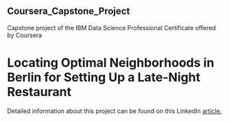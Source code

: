 ## Coursera_Capstone_Project
Capstone project of the IBM Data Science Professional Certificate offered by Coursera

# Locating Optimal Neighborhoods in Berlin for Setting Up a Late-Night Restaurant

Detailed information about this project can be found on this LinkedIn [article.](https://www.linkedin.com/pulse/locating-optimal-neighborhoods-berlin-setting-up-ezeadebor/)
